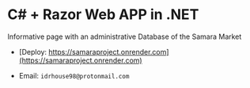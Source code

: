 # C# + Razor Web APP in .NET

Informative page with an administrative Database of the Samara Market

- [Deploy: https://samaraproject.onrender.com](https://samaraproject.onrender.com)

- Email: `idrhouse98@protonmail.com`
